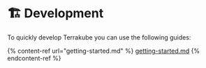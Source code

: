 # 🏗️ Development

To quickly develop Terrakube you can use the following guides:

{% content-ref url="getting-started.md" %}
[getting-started.md](getting-started.md)
{% endcontent-ref %}

